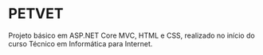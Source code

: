 # PETVET
 Projeto básico em ASP.NET Core MVC, HTML e CSS, realizado no início do curso Técnico em Informática para Internet. 
